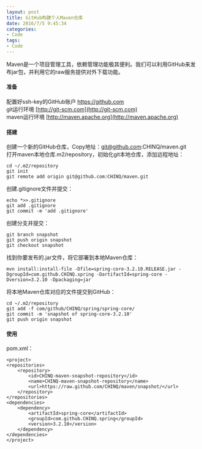 ```yaml
---
layout: post
title: GitHub构建个人Maven仓库
date: 2016/7/5 9:45:34 
categories:
- Code
tags:
- Code
---
```


Maven是一个项目管理工具，依赖管理功能极其便利。我们可以利用GitHub来发布jar包，并利用它的raw服务提供对外下载功能。

#### 准备

配置好ssh-key的GitHub账户 [https://github.com ](https://github.com )   
git运行环境 [http://git-scm.com](http://git-scm.com)   
maven运行环境 [http://maven.apache.org](http://maven.apache.org)   

#### 搭建

创建一个新的GitHub仓库，Copy地址：git@github.com:CHINQ/maven.git  
打开maven本地仓库.m2/repository，初始化git本地仓库，添加远程地址：  

	cd ~/.m2/repository
	git init
	git remote add origin git@github.com:CHINQ/maven.git

创建.gitignore文件并提交：  

	echo *>>.gitignore
	git add .gitignore
	git commit -m 'add .gitignore'

创建分支并提交：  

	git branch snapshot
	git push origin snapshot
	git checkout snapshot

找到你要发布的.jar文件，将它部署到本地Maven仓库：  

	mvn install:install-file -Dfile=spring-core-3.2.10.RELEASE.jar -DgroupId=com.github.CHINQ.spring -DartifactId=spring-core -Dversion=3.2.10 -Dpackaging=jar

将本地Maven仓库对应的文件提交到GitHub：  

	cd ~/.m2/repository
	git add -f com/github/CHINQ/spring/spring-core/
	git commit -m 'snapshot of spring-core-3.2.10'
	git push origin snapshot

#### 使用

pom.xml：  

	<project>
	<repositories>
    	<repository>
      		<id>CHINQ-maven-snapshot-repository</id>
      		<name>CHINQ-maven-snapshot-repository</name>
      		<url>https://raw.github.com/CHINQ/maven/snapshot/</url>
    	</repository>
	</repositories> 
	<dependencies>
    	<dependency>
      		<artifactId>spring-core</artifactId>
      		<groupId>com.github.CHINQ.spring</groupId>
      		<version>3.2.10</version>
    	</dependency>
	</dependencies>
	</project>